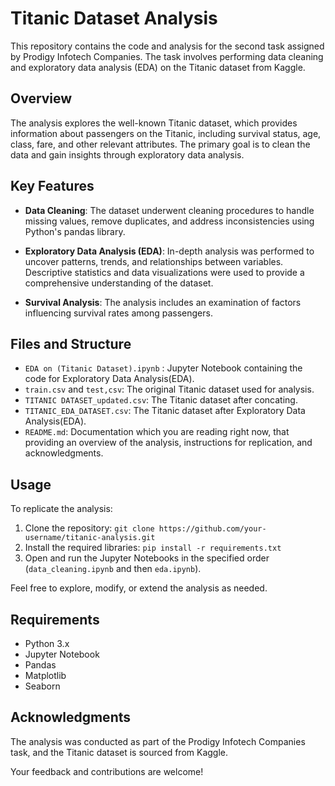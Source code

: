 # Titanic Dataset Analysis 

This repository contains the code and analysis for the second task assigned by Prodigy Infotech Companies. The task involves performing 
data cleaning and exploratory data analysis (EDA) on the Titanic dataset from Kaggle.

## Overview

The analysis explores the well-known Titanic dataset, which provides information about passengers on the Titanic, including survival 
status, age, class, fare, and other relevant attributes. The primary goal is to clean the data and gain insights through exploratory 
data analysis.

## Key Features

- **Data Cleaning**: The dataset underwent cleaning procedures to handle missing values, remove duplicates, and address inconsistencies
   using Python's pandas library.

- **Exploratory Data Analysis (EDA)**: In-depth analysis was performed to uncover patterns, trends, and relationships between variables. Descriptive statistics and data visualizations were used to provide a comprehensive understanding of the dataset.

- **Survival Analysis**: The analysis includes an examination of factors influencing survival rates among passengers.

## Files and Structure

- `EDA on (Titanic Dataset).ipynb`          : Jupyter Notebook containing the code for Exploratory Data Analysis(EDA).
- `train.csv` and `test,csv`: The original Titanic dataset used for analysis.
- `TITANIC DATASET_updated.csv`: The  Titanic dataset after concating.
- `TITANIC_EDA_DATASET.csv`: The Titanic dataset after Exploratory Data Analysis(EDA).
- `README.md`: Documentation which you are reading right now, that providing an overview of the analysis, instructions for replication, and acknowledgments.

## Usage

To replicate the analysis:

1. Clone the repository: `git clone https://github.com/your-username/titanic-analysis.git`
2. Install the required libraries: `pip install -r requirements.txt`
3. Open and run the Jupyter Notebooks in the specified order (`data_cleaning.ipynb` and then `eda.ipynb`).

Feel free to explore, modify, or extend the analysis as needed.

## Requirements

- Python 3.x
- Jupyter Notebook
- Pandas
- Matplotlib
- Seaborn

## Acknowledgments

The analysis was conducted as part of the Prodigy Infotech Companies task, and the Titanic dataset is sourced from Kaggle.

Your feedback and contributions are welcome!

